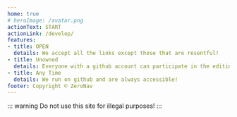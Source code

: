 ```yaml
---
home: true
# heroImage: /avatar.png
actionText: START
actionLink: /develop/
features:
- title: OPEN
  details: We accept all the links except those that are resentful!
- title: Unowned
  details: Everyone with a github account can participate in the editing.
- title: Any Time
  details: We run on github and are always accessible!
footer: Copyright © ZeroNav
---
```


::: warning
Do not use this site for illegal purposes!
:::